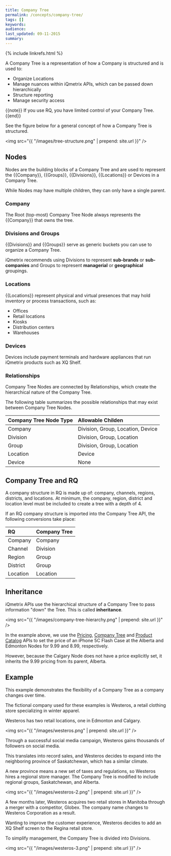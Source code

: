 ```yaml
---
title: Company Tree
permalink: /concepts/company-tree/
tags: []
keywords: 
audience: 
last_updated: 09-11-2015
summary: 
---
```


{% include linkrefs.html %}

A Company Tree is a representation of how a Company is structured and is used to: 

* Organize Locations
* Manage nuances within iQmetrix APIs, which can be passed down hierarchically 
* Structure reporting
* Manage security access

{{note}}
If you use RQ, you have limited control of your Company Tree.
{{end}}

See the figure below for a general concept of how a Company Tree is structured. 

<img src="{{ "/images/tree-structure.png" | prepend: site.url }}" />

## Nodes

Nodes are the building blocks of a Company Tree and are used to represent the {{Company}}, {{Groups}}, {{Divisions}}, {{Locations}} or Devices in a Company Tree. 

While Nodes may have multiple children, they can only have a single parent.

### Company

The Root (top-most) Company Tree Node always represents the {{Company}} that owns the tree.

### Divisions and Groups

{{Divisions}} and {{Groups}} serve as generic buckets you can use to organize a Company Tree.

iQmetrix recommends using Divisions to represent **sub-brands** or **sub-companies** and Groups to represent **managerial** or **geographical** groupings.

### Locations

{{Locations}} represent physical and virtual presences that may hold inventory or process transactions, such as:

* Offices
* Retail locations
* Kiosks
* Distribution centers
* Warehouses

### Devices

Devices include payment terminals and hardware appliances that run iQmetrix products such as XQ Shelf.

### Relationships

Company Tree Nodes are connected by Relationships, which create the hierarchical nature of the Company Tree.

The following table summarizes the possible relationships that may exist between Company Tree Nodes.

| Company Tree Node Type | Allowable Childen |
|:-----------------------|:------------------|
| Company | Division, Group, Location, Device |
| Division | Division, Group, Location | 
| Group | Division, Group, Location |
| Location | Device |
| Device | None |

## Company Tree and RQ

A company structure in RQ is made up of: company, channels, regions, districts, and locations. At minimum, the company, region, district and location level must be included to create a tree with a depth of 4. 

If an RQ company structure is imported into the Company Tree API, the following conversions take place:

| RQ | Company Tree |
|:---|:-------------|
| Company | Company |
| Channel | Division |
| Region | Group |
| District | Group |
| Location | Location |

## Inheritance

iQmetrix APIs use the hierarchical structure of a Company Tree to pass information "down" the Tree. This is called **inheritance**.

<img src="{{ "/images/company-tree-hierarchy.png" | prepend: site.url }}" />

In the example above, we use the [Pricing](/api/pricing), [Company Tree](/api/company-tree) and [Product Catalog](/api/catalog) APIs to set the price of an iPhone 5C Flash Case at the Alberta and Edmonton Nodes for 9.99 and 8.99, respectively.

However, because the Calgary Node does not have a price explicitly set, it inherits the 9.99 pricing from its parent, Alberta.

## Example

This example demonstrates the flexibility of a Company Tree as a company changes over time.

The fictional company used for these examples is Westeros, a retail clothing store specializing in winter apparel.

Westeros has two retail locations, one in Edmonton and Calgary. 

<img src="{{ "/images/westeros.png" | prepend: site.url }}" />

Through a successful social media campaign, Westeros gains thousands of followers on social media.

This translates into record sales, and Westeros decides to expand into the neighboring province of Saskatchewan, which has a similar climate.

A new province means a new set of taxes and regulations, so Westeros hires a regional store manager. The Company Tree is modified to include regional groups, Saskatchewan, and Alberta.

<img src="{{ "/images/westeros-2.png" | prepend: site.url }}" />

A few months later, Westeros acquires two retail stores in Manitoba through a merger with a competitor, Globex. The company name changes to Westeros Corporation as a result.

Wanting to improve the customer experience, Westeros decides to add an XQ Shelf screen to the Regina retail store.

To simplify management, the Company Tree is divided into Divisions.

<img src="{{ "/images/westeros-3.png" | prepend: site.url }}" />